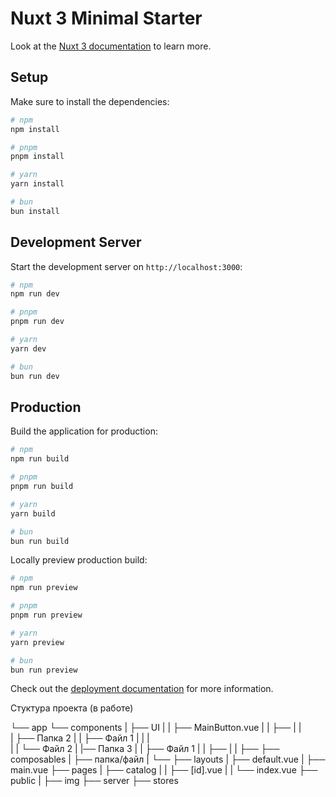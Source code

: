 # Nuxt 3 Minimal Starter

Look at the [Nuxt 3 documentation](https://nuxt.com/docs/getting-started/introduction) to learn more.

## Setup

Make sure to install the dependencies:

```bash
# npm
npm install

# pnpm
pnpm install

# yarn
yarn install

# bun
bun install
```

## Development Server

Start the development server on `http://localhost:3000`:

```bash
# npm
npm run dev

# pnpm
pnpm run dev

# yarn
yarn dev

# bun
bun run dev
```

## Production

Build the application for production:

```bash
# npm
npm run build

# pnpm
pnpm run build

# yarn
yarn build

# bun
bun run build
```

Locally preview production build:

```bash
# npm
npm run preview

# pnpm
pnpm run preview

# yarn
yarn preview

# bun
bun run preview
```

Check out the [deployment documentation](https://nuxt.com/docs/getting-started/deployment) for more information.

Стуктура проекта (в работе)

└── app
    └── components
    |   ├── UI
    |   |   ├── MainButton.vue
    |   |   ├──
    |   |    
    |   ├── Папка 2
    |   |   ├── Файл 1
    |   |   |   
    |   |   └── Файл 2
    |   |── Папка 3
    |   |    ├── Файл 1
    |   |    ├── 
    |   |    ├── 
    ├── composables 
    |   ├── папка/файл
    |   └──
    ├── layouts
    |   ├── default.vue
    |   ├── main.vue
    ├── pages
    |   ├── catalog
    |   |   ├── [id].vue
    |   |   └── index.vue
    ├── public
    |   ├── img
    ├── server
    ├── stores
